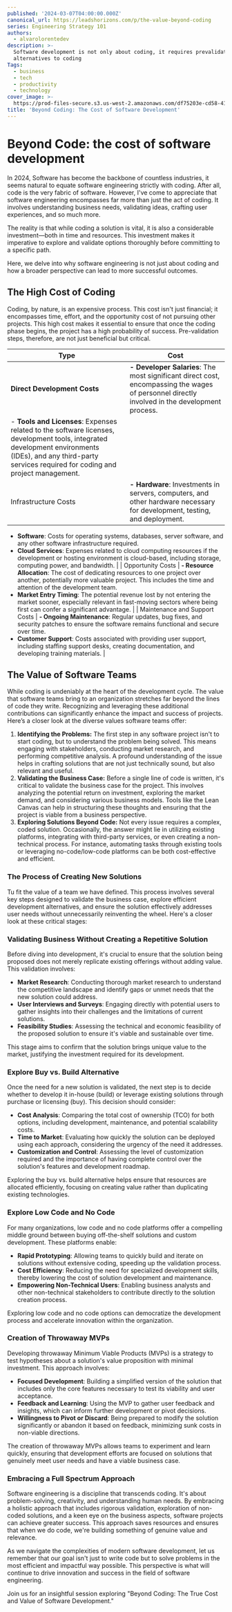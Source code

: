 ```yaml
---
published: '2024-03-07T04:00:00.000Z'
canonical_url: https://leadshorizons.com/p/the-value-beyond-coding
series: Engineering Strategy 101
authors:
  - alvarolorentedev
description: >-
  Software development is not only about coding, it requires prevalidations, and
  alternatives to coding
Tags:
  - business
  - tech
  - productivity
  - technology
cover_image: >-
  https://prod-files-secure.s3.us-west-2.amazonaws.com/df75203e-cd58-41eb-8339-d5bf4288eb0e/725a1d98-f3ef-4189-b3af-0a4da1b38797/656a9132-51a7-4fd6-a37b-a4190ff73ed5_1024x1024.webp?X-Amz-Algorithm=AWS4-HMAC-SHA256&X-Amz-Content-Sha256=UNSIGNED-PAYLOAD&X-Amz-Credential=AKIAT73L2G45HZZMZUHI%2F20240620%2Fus-west-2%2Fs3%2Faws4_request&X-Amz-Date=20240620T120357Z&X-Amz-Expires=3600&X-Amz-Signature=61db29cabe386a247fb1db825b3161644b055e7eebc411d6a0e1bb8141ce85aa&X-Amz-SignedHeaders=host&x-id=GetObject
title: 'Beyond Coding: The Cost of Software Development'
---
```


# Beyond Code: the cost of software development


In 2024, Software has become the backbone of countless industries, it seems natural to equate software engineering strictly with coding. After all, code is the very fabric of software. However, I've come to appreciate that software engineering encompasses far more than just the act of coding. It involves understanding business needs, validating ideas, crafting user experiences, and so much more. 

The reality is that while coding a solution is vital, it is also a considerable investment—both in time and resources. This investment makes it imperative to explore and validate options thoroughly before committing to a specific path. 


Here, we delve into why software engineering is not just about coding and how a broader perspective can lead to more successful outcomes.


## The High Cost of Coding


Coding, by nature, is an expensive process. This cost isn't just financial; it encompasses time, effort, and the opportunity cost of not pursuing other projects. This high cost makes it essential to ensure that once the coding phase begins, the project has a high probability of success. Pre-validation steps, therefore, are not just beneficial but critical.



| **Type**                      | **Cost**                                                                                                                                                                                                                                                                                                                                                                                                                            |
| ----------------------------- | ----------------------------------------------------------------------------------------------------------------------------------------------------------------------------------------------------------------------------------------------------------------------------------------------------------------------------------------------------------------------------------------------------------------------------------- |
| **Direct Development Costs**  | **- Developer Salaries**: The most significant direct cost, encompassing the wages of personnel directly involved in the development process.
- **Tools and Licenses**: Expenses related to the software licenses, development tools, integrated development environments (IDEs), and any third-party services required for coding and project management.                                                                          |
| Infrastructure Costs          | **- Hardware**: Investments in servers, computers, and other hardware necessary for development, testing, and deployment.
- **Software**: Costs for operating systems, databases, server software, and any other software infrastructure required.
- **Cloud Services**: Expenses related to cloud computing resources if the development or hosting environment is cloud-based, including storage, computing power, and bandwidth. |
| Opportunity Costs             | **- Resource Allocation**: The cost of dedicating resources to one project over another, potentially more valuable project. This includes the time and attention of the development team.
- **Market Entry Timing**: The potential revenue lost by not entering the market sooner, especially relevant in fast-moving sectors where being first can confer a significant advantage.                                                 |
| Maintenance and Support Costs | **- Ongoing Maintenance**: Regular updates, bug fixes, and security patches to ensure the software remains functional and secure over time.
- **Customer Support**: Costs associated with providing user support, including staffing support desks, creating documentation, and developing training materials.                                                                                                                      |


## The Value of Software Teams


While coding is undeniably at the heart of the development cycle. The value that software teams bring to an organization stretches far beyond the lines of code they write. Recognizing and leveraging these additional contributions can significantly enhance the impact and success of projects. Here’s a closer look at the diverse values software teams offer:

1. **Identifying the Problems:** The first step in any software project isn't to start coding, but to understand the problem being solved. This means engaging with stakeholders, conducting market research, and performing competitive analysis. A profound understanding of the issue helps in crafting solutions that are not just technically sound, but also relevant and useful.
2. **Validating the Business Case:** Before a single line of code is written, it's critical to validate the business case for the project. This involves analyzing the potential return on investment, exploring the market demand, and considering various business models. Tools like the Lean Canvas can help in structuring these thoughts and ensuring that the project is viable from a business perspective.
3. **Exploring Solutions Beyond Code:** Not every issue requires a complex, coded solution. Occasionally, the answer might lie in utilizing existing platforms, integrating with third-party services, or even creating a non-technical process. For instance, automating tasks through existing tools or leveraging no-code/low-code platforms can be both cost-effective and efficient.

### The Process of Creating New Solutions


Tu fit the value of a team we have defined. This process involves several key steps designed to validate the business case, explore efficient development alternatives, and ensure the solution effectively addresses user needs without unnecessarily reinventing the wheel. Here's a closer look at these critical stages:


### Validating Business Without Creating a Repetitive Solution


Before diving into development, it's crucial to ensure that the solution being proposed does not merely replicate existing offerings without adding value. This validation involves:

- **Market Research**: Conducting thorough market research to understand the competitive landscape and identify gaps or unmet needs that the new solution could address.
- **User Interviews and Surveys**: Engaging directly with potential users to gather insights into their challenges and the limitations of current solutions.
- **Feasibility Studies**: Assessing the technical and economic feasibility of the proposed solution to ensure it's viable and sustainable over time.

This stage aims to confirm that the solution brings unique value to the market, justifying the investment required for its development.


### Explore Buy vs. Build Alternative


Once the need for a new solution is validated, the next step is to decide whether to develop it in-house (build) or leverage existing solutions through purchase or licensing (buy). This decision should consider:

- **Cost Analysis**: Comparing the total cost of ownership (TCO) for both options, including development, maintenance, and potential scalability costs.
- **Time to Market**: Evaluating how quickly the solution can be deployed using each approach, considering the urgency of the need it addresses.
- **Customization and Control**: Assessing the level of customization required and the importance of having complete control over the solution's features and development roadmap.

Exploring the buy vs. build alternative helps ensure that resources are allocated efficiently, focusing on creating value rather than duplicating existing technologies.


### Explore Low Code and No Code


For many organizations, low code and no code platforms offer a compelling middle ground between buying off-the-shelf solutions and custom development. These platforms enable:

- **Rapid Prototyping**: Allowing teams to quickly build and iterate on solutions without extensive coding, speeding up the validation process.
- **Cost Efficiency**: Reducing the need for specialized development skills, thereby lowering the cost of solution development and maintenance.
- **Empowering Non-Technical Users**: Enabling business analysts and other non-technical stakeholders to contribute directly to the solution creation process.

Exploring low code and no code options can democratize the development process and accelerate innovation within the organization.


### Creation of Throwaway MVPs


Developing throwaway Minimum Viable Products (MVPs) is a strategy to test hypotheses about a solution's value proposition with minimal investment. This approach involves:

- **Focused Development**: Building a simplified version of the solution that includes only the core features necessary to test its viability and user acceptance.
- **Feedback and Learning**: Using the MVP to gather user feedback and insights, which can inform further development or pivot decisions.
- **Willingness to Pivot or Discard**: Being prepared to modify the solution significantly or abandon it based on feedback, minimizing sunk costs in non-viable directions.

The creation of throwaway MVPs allows teams to experiment and learn quickly, ensuring that development efforts are focused on solutions that genuinely meet user needs and have a viable business case.


### Embracing a Full Spectrum Approach


Software engineering is a discipline that transcends coding. It's about problem-solving, creativity, and understanding human needs. By embracing a holistic approach that includes rigorous validation, exploration of non-coded solutions, and a keen eye on the business aspects, software projects can achieve greater success. This approach saves resources and ensures that when we do code, we're building something of genuine value and relevance.


As we navigate the complexities of modern software development, let us remember that our goal isn't just to write code but to solve problems in the most efficient and impactful way possible. This perspective is what will continue to drive innovation and success in the field of software engineering.



Join us for an insightful session exploring "Beyond Coding: The True Cost and Value of Software Development." 

